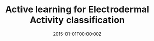 ---
title: "Active learning for Electrodermal Activity classification"
authors:
- V. Xia
- admin
- Taylor S. Taylor
- S. Fedor
- \& Picard R. Picard R
date: "2015-01-01T00:00:00Z"
doi: ""

author_notes:
- ""
- ""
- ""
- ""
- ""

# Schedule page publish date (NOT publication's date).
publishDate: "2015-01-01T00:00:00Z"

# Publication type.
# Legend: 0 = Uncategorized; 1 = Conference paper; 2 = Journal article;
# 3 = Preprint / Working Paper; 4 = Report; 5 = Book; 6 = Book section;
# 7 = Thesis; 8 = Patent
publication_types: ["1"]

# Publication name and optional abbreviated publication name.
publication: In *IEEE Conference on Signal Processing in Medicine and Biology (SPMB)* 
publication_short: In *IEEE Conference on Signal Processing in Medicine and Biology (SPMB)* 

abstract: 
# Summary. An optional shortened abstract.
summary: ''

tags:
- Active Learning
- Physiology
- Affective Computing
- Sensors
- Machine Learning
featured: false

links:
url_pdf: https://dspace.mit.edu/openaccess-disseminate/1721.1/109392
url_code: ''
url_dataset: ''
url_poster: ''
url_project: ''
url_slides: ''
url_source: ''
url_video: ''

# Featured image
# To use, add an image named `featured.jpg/png` to your page's folder. 
image:
  caption: ''
  focal_point: Center
  preview_only: false

# Associated Projects (optional).
#   Associate this publication with one or more of your projects.
#   Simply enter your project's folder or file name without extension.
#   E.g. `internal-project` references `content/project/internal-project/index.md`.
#   Otherwise, set `projects: []`.
projects: []

# Slides (optional).
#   Associate this publication with Markdown slides.
#   Simply enter your slide deck's filename without extension.
#   E.g. `slides: "example"` references `content/slides/example/index.md`.
#   Otherwise, set `slides: ""`.
slides: ""
---